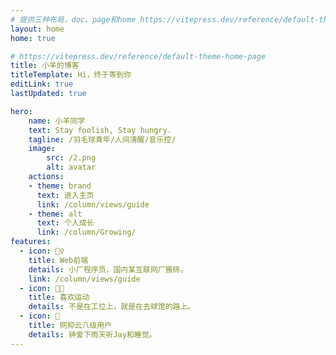 ```yaml
---
# 提供三种布局，doc、page和home https://vitepress.dev/reference/default-theme-layout
layout: home
home: true

# https://vitepress.dev/reference/default-theme-home-page
title: 小羊的博客
titleTemplate: Hi，终于等到你
editLink: true
lastUpdated: true

hero:
    name: 小羊同学
    text: Stay foolish, Stay hungry.
    tagline: /羽毛球青年/人间清醒/音乐控/
    image:
        src: /2.png
        alt: avatar
    actions:
    - theme: brand
      text: 进入主页
      link: /column/views/guide
    - theme: alt
      text: 个人成长
      link: /column/Growing/
features:
  - icon: 🤹‍♀️
    title: Web前端
    details: 小厂程序员，国内某互联网厂搬砖。
    link: /column/views/guide
  - icon: 👩‍🎨‍
    title: 喜欢运动
    details: 不是在工位上，就是在去球馆的路上。
  - icon: 🧩
    title: 网抑云八级用户
    details: 钟爱下雨天听Jay和睡觉。
---
```

<!-- 自定义组件 -->


